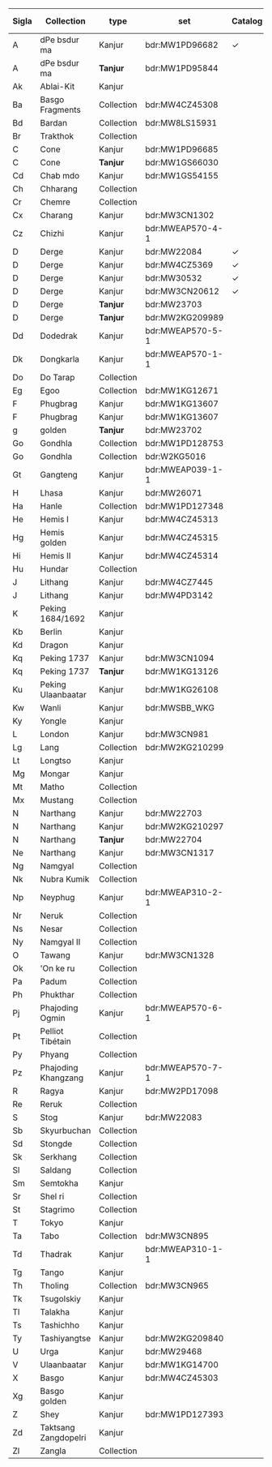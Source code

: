 
| Sigla | Collection |type | set | Catalog | Vol. list | Images |
| --- | --- | --- | --- | --- | --- | --- |
| A | dPe bsdur ma | Kanjur | bdr:MW1PD96682 | ✓ | ✓ |  |
| A | dPe bsdur ma | **Tanjur** | bdr:MW1PD95844 |  |  |  |
| Ak | Ablai-Kit | Kanjur | |  |  |  |
| Ba | Basgo Fragments | Collection | bdr:MW4CZ45308 |  |  |  |
| Bd | Bardan | Collection | bdr:MW8LS15931 |  |  |  |
| Br | Trakthok | Collection | |  |  |  |
| C | Cone | Kanjur | bdr:MW1PD96685 |  |  |  |
| C | Cone | **Tanjur** | bdr:MW1GS66030 |  |  |  |
| Cd | Chab mdo | Kanjur | bdr:MW1GS54155 |  |  |  |
| Ch | Chharang | Collection | |  |  |  |
| Cr | Chemre | Collection | |  |  |  |
| Cx | Charang | Kanjur | bdr:MW3CN1302 |  |  |  |
| Cz | Chizhi | Kanjur | bdr:MWEAP570-4-1 |  |  |  |
| D | Derge | Kanjur | bdr:MW22084 | ✓ | ✓ | ✓ |
| D | Derge | Kanjur | bdr:MW4CZ5369 | ✓ | ✓ | ✓ |
| D | Derge | Kanjur | bdr:MW30532 | ✓ | ✓ |  |
| D | Derge | Kanjur | bdr:MW3CN20612 | ✓ | ✓ | ✓ |
| D | Derge | **Tanjur** | bdr:MW23703 |  |  |  |
| D | Derge | **Tanjur** | bdr:MW2KG209989 |  |  |  |
| Dd | Dodedrak | Kanjur | bdr:MWEAP570-5-1 |  |  |  |
| Dk | Dongkarla | Kanjur | bdr:MWEAP570-1-1 |  |  |  |
| Do | Do Tarap | Collection | |  |  |  |
| Eg | Egoo | Collection | bdr:MW1KG12671 |  |  |  |
| F | Phugbrag | Kanjur | bdr:MW1KG13607 |  |  |  |
| F | Phugbrag | Kanjur | bdr:MW1KG13607 |  |  |  |
| g | golden | **Tanjur** | bdr:MW23702 |  |  |  |
| Go | Gondhla | Collection | bdr:MW1PD128753 |  |  |  |
| Go | Gondhla | Collection | bdr:W2KG5016 |  |  |  |
| Gt | Gangteng | Kanjur | bdr:MWEAP039-1-1 |  |  |  |
| H | Lhasa | Kanjur | bdr:MW26071 |  |  |  |
| Ha | Hanle | Collection | bdr:MW1PD127348 |  |  |  |
| He | Hemis I | Kanjur | bdr:MW4CZ45313 |  |  |  |
| Hg | Hemis golden | Kanjur | bdr:MW4CZ45315 |  |  |  |
| Hi | Hemis II | Kanjur | bdr:MW4CZ45314 |  |  |  |
| Hu | Hundar | Collection |  |  |  |  |
| J | Lithang | Kanjur | bdr:MW4CZ7445 |  |  |  |
| J | Lithang | Kanjur | bdr:MW4PD3142 |  |  |  |
| K | Peking 1684/1692 | Kanjur |  |  |  |  |
| Kb | Berlin | Kanjur |  |  |  |  |
| Kd | Dragon | Kanjur |  |  |  |  |
| Kq | Peking 1737 | Kanjur | bdr:MW3CN1094 |  |  |  |
| Kq | Peking 1737 | **Tanjur** | bdr:MW1KG13126 |  |  |  |
| Ku | Peking Ulaanbaatar | Kanjur | bdr:MW1KG26108 |  |  |  |
| Kw | Wanli | Kanjur | bdr:MWSBB_WKG |  |  |  |
| Ky | Yongle | Kanjur |  |  |  |  |
| L | London | Kanjur | bdr:MW3CN981|  |  |  |
| Lg | Lang | Collection | bdr:MW2KG210299 |  |  |  |
| Lt | Longtso | Kanjur | |  |  |  |
| Mg | Mongar | Kanjur | |  |  |  |
| Mt | Matho | Collection | |  |  |  |
| Mx | Mustang | Collection | |  |  |  |
| N | Narthang | Kanjur | bdr:MW22703 |  |  |  |
| N | Narthang | Kanjur | bdr:MW2KG210297 |  |  |  |
| N | Narthang | **Tanjur** | bdr:MW22704 |  |  |  |
| Ne | Narthang | Kanjur | bdr:MW3CN1317 |  |  |  |
| Ng | Namgyal | Collection | |  |  |  |
| Nk | Nubra Kumik | Collection | |  |  |  |
| Np | Neyphug | Kanjur | bdr:MWEAP310-2-1 |  |  |  |
| Nr | Neruk | Collection | |  |  |  |
| Ns | Nesar | Collection | |  |  |  |
| Ny | Namgyal II | Collection | |  |  |  |
| O | Tawang | Kanjur | bdr:MW3CN1328 |  |  |  |
| Ok | 'On ke ru | Collection | |  |  |  |
| Pa | Padum | Collection | |  |  |  |
| Ph | Phukthar | Collection | |  |  |  |
| Pj | Phajoding Ogmin | Kanjur | bdr:MWEAP570-6-1 |  |  |  |
| Pt | Pelliot Tibétain | Collection |  |  |  |  |
| Py | Phyang | Collection | |  |  |  |
| Pz | Phajoding Khangzang | Kanjur | bdr:MWEAP570-7-1 |  |  |  |
| R | Ragya | Kanjur | bdr:MW2PD17098 |  |  |  |
| Re | Reruk | Collection | |  |  |  |
| S | Stog | Kanjur | bdr:MW22083 |  |  |  |
| Sb | Skyurbuchan | Collection | |  |  |  |
| Sd | Stongde | Collection | |  |  |  |
| Sk | Serkhang | Collection | |  |  |  |
| Sl | Saldang | Collection | |  |  |  |
| Sm | Semtokha | Kanjur | |  |  |  |
| Sr | Shel ri | Collection | |  |  |  |
| St | Stagrimo | Collection | |  |  |  |
| T | Tokyo | Kanjur | |  |  |  |
| Ta | Tabo | Collection | bdr:MW3CN895 |  |  |  |
| Td | Thadrak | Kanjur | bdr:MWEAP310-1-1 |  |  |  |
| Tg | Tango | Kanjur | |  |  |  |
| Th | Tholing | Collection | bdr:MW3CN965 |  |  |  |
| Tk | Tsugolskiy | Kanjur | |  |  |  |
| Tl | Talakha | Kanjur | |  |  |  |
| Ts | Tashichho | Kanjur | |  |  |  |
| Ty | Tashiyangtse | Kanjur | bdr:MW2KG209840 |  |  |  |
| U | Urga | Kanjur | bdr:MW29468 |  |  |  |
| V | Ulaanbaatar | Kanjur | bdr:MW1KG14700 |  |  |  |
| X | Basgo | Kanjur | bdr:MW4CZ45303 |  |  |  |
| Xg | Basgo golden | Kanjur |  |  |  |  |
| Z | Shey | Kanjur | bdr:MW1PD127393 |  |  |  |
| Zd | Taktsang Zangdopelri | Kanjur |  |  |  |  |
| Zl | Zangla | Collection | |  |  |  |

